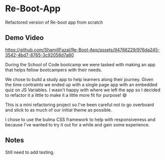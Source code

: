 # Re-Boot-App
Refactored version of Re-boot app from scratch 

## Demo Video ##

https://github.com/ShamillFazal/Re-Boot-App/assets/94766229/976da245-3542-4bd7-8765-3c92058d7a80



During the School of Code bootcamp we were tasked with making an app that helps fellow bootcampers with their needs.

We chose to build a study app to help learners along their journey. Given the time contraints we ended up with a single page app with an embedded quiz on JS Variables. I wasn't happy with where we left the app so I decided to refactor it a little to make it a little more fit for purpose! 😄

This is a mini refactoring project so I've been careful not to go overboard and stick to as much of our initial theme as possible.

I chose to use the bulma CSS framework to help with responsiveness and because I've wanted to try it out for a while and gain some experience. 


## Notes ##
Still need to add testing.
